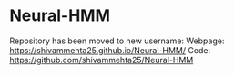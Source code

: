 # Neural-HMM
Repository has been moved to new username:
Webpage: https://shivammehta25.github.io/Neural-HMM/
Code: https://github.com/shivammehta25/Neural-HMM

